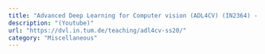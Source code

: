 ```yaml
---
title: "Advanced Deep Learning for Computer vision (ADL4CV) (IN2364) - TU Munich"
description: "(Youtube)"
url: "https://dvl.in.tum.de/teaching/adl4cv-ss20/"
category: "Miscellaneous"
---
```

